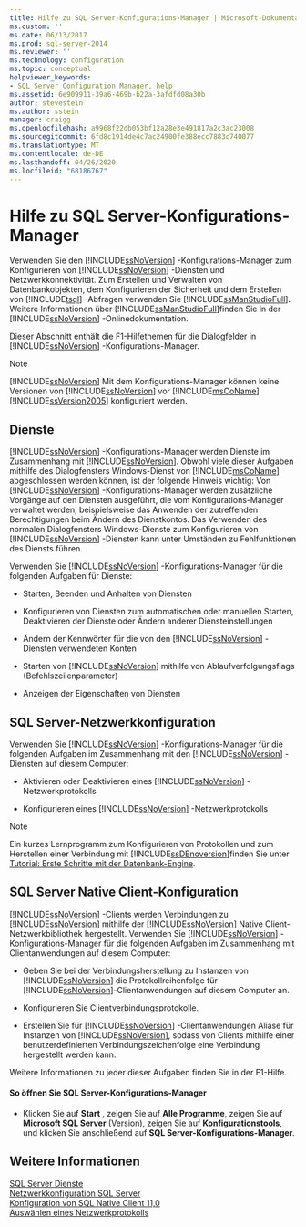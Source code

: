 ```yaml
---
title: Hilfe zu SQL Server-Konfigurations-Manager | Microsoft-Dokumentation
ms.custom: ''
ms.date: 06/13/2017
ms.prod: sql-server-2014
ms.reviewer: ''
ms.technology: configuration
ms.topic: conceptual
helpviewer_keywords:
- SQL Server Configuration Manager, help
ms.assetid: 6e909911-39a6-469b-b22a-3afdfd08a30b
author: stevestein
ms.author: sstein
manager: craigg
ms.openlocfilehash: a9968f22db053bf12a28e3e491817a2c3ac23008
ms.sourcegitcommit: 6fd8c1914de4c7ac24900fe388ecc7883c740077
ms.translationtype: MT
ms.contentlocale: de-DE
ms.lasthandoff: 04/26/2020
ms.locfileid: "68186767"
---
```

# <a name="sql-server-configuration-manager-help"></a>Hilfe zu SQL Server-Konfigurations-Manager
  Verwenden Sie den [!INCLUDE[ssNoVersion](../../includes/ssnoversion-md.md)] -Konfigurations-Manager zum Konfigurieren von [!INCLUDE[ssNoVersion](../../includes/ssnoversion-md.md)] -Diensten und Netzwerkkonnektivität. Zum Erstellen und Verwalten von Datenbankobjekten, dem Konfigurieren der Sicherheit und dem Erstellen von [!INCLUDE[tsql](../../includes/tsql-md.md)] -Abfragen verwenden Sie [!INCLUDE[ssManStudioFull](../../includes/ssmanstudiofull-md.md)]. Weitere Informationen über [!INCLUDE[ssManStudioFull](../../includes/ssmanstudiofull-md.md)]finden Sie in der [!INCLUDE[ssNoVersion](../../includes/ssnoversion-md.md)] -Onlinedokumentation.  
  
 Dieser Abschnitt enthält die F1-Hilfethemen für die Dialogfelder in [!INCLUDE[ssNoVersion](../../includes/ssnoversion-md.md)] -Konfigurations-Manager.  
  
> [!NOTE]  
>  [!INCLUDE[ssNoVersion](../../includes/ssnoversion-md.md)] Mit dem Konfigurations-Manager können keine Versionen von [!INCLUDE[ssNoVersion](../../includes/ssnoversion-md.md)] vor [!INCLUDE[msCoName](../../includes/msconame-md.md)][!INCLUDE[ssVersion2005](../../includes/ssversion2005-md.md)] konfiguriert werden.  
  
## <a name="services"></a>Dienste  
 [!INCLUDE[ssNoVersion](../../includes/ssnoversion-md.md)] -Konfigurations-Manager werden Dienste im Zusammenhang mit [!INCLUDE[ssNoVersion](../../includes/ssnoversion-md.md)]. Obwohl viele dieser Aufgaben mithilfe des Dialogfensters Windows-Dienst von [!INCLUDE[msCoName](../../includes/msconame-md.md)] abgeschlossen werden können, ist der folgende Hinweis wichtig: Von [!INCLUDE[ssNoVersion](../../includes/ssnoversion-md.md)] -Konfigurations-Manager werden zusätzliche Vorgänge auf den Diensten ausgeführt, die vom Konfigurations-Manager verwaltet werden, beispielsweise das Anwenden der zutreffenden Berechtigungen beim Ändern des Dienstkontos. Das Verwenden des normalen Dialogfensters Windows-Dienste zum Konfigurieren von [!INCLUDE[ssNoVersion](../../includes/ssnoversion-md.md)] -Diensten kann unter Umständen zu Fehlfunktionen des Diensts führen.  
  
 Verwenden Sie [!INCLUDE[ssNoVersion](../../includes/ssnoversion-md.md)] -Konfigurations-Manager für die folgenden Aufgaben für Dienste:  
  
-   Starten, Beenden und Anhalten von Diensten  
  
-   Konfigurieren von Diensten zum automatischen oder manuellen Starten, Deaktivieren der Dienste oder Ändern anderer Diensteinstellungen  
  
-   Ändern der Kennwörter für die von den [!INCLUDE[ssNoVersion](../../includes/ssnoversion-md.md)] -Diensten verwendeten Konten  
  
-   Starten von [!INCLUDE[ssNoVersion](../../includes/ssnoversion-md.md)] mithilfe von Ablaufverfolgungsflags (Befehlszeilenparameter)  
  
-   Anzeigen der Eigenschaften von Diensten  
  
## <a name="sql-server-network-configuration"></a>SQL Server-Netzwerkkonfiguration  
 Verwenden Sie [!INCLUDE[ssNoVersion](../../includes/ssnoversion-md.md)] -Konfigurations-Manager für die folgenden Aufgaben im Zusammenhang mit den [!INCLUDE[ssNoVersion](../../includes/ssnoversion-md.md)] -Diensten auf diesem Computer:  
  
-   Aktivieren oder Deaktivieren eines [!INCLUDE[ssNoVersion](../../includes/ssnoversion-md.md)] -Netzwerkprotokolls  
  
-   Konfigurieren eines [!INCLUDE[ssNoVersion](../../includes/ssnoversion-md.md)] -Netzwerkprotokolls  
  
> [!NOTE]  
>  Ein kurzes Lernprogramm zum Konfigurieren von Protokollen und zum Herstellen einer Verbindung mit [!INCLUDE[ssDEnoversion](../../includes/ssdenoversion-md.md)]finden Sie unter [Tutorial: Erste Schritte mit der Datenbank-Engine](../../relational-databases/tutorial-getting-started-with-the-database-engine.md).  
  
## <a name="sql-server-native-client-configuration"></a>SQL Server Native Client-Konfiguration  
 [!INCLUDE[ssNoVersion](../../includes/ssnoversion-md.md)] -Clients werden Verbindungen zu [!INCLUDE[ssNoVersion](../../includes/ssnoversion-md.md)] mithilfe der [!INCLUDE[ssNoVersion](../../includes/ssnoversion-md.md)] Native Client-Netzwerkbibliothek hergestellt. Verwenden Sie [!INCLUDE[ssNoVersion](../../includes/ssnoversion-md.md)] -Konfigurations-Manager für die folgenden Aufgaben im Zusammenhang mit Clientanwendungen auf diesem Computer:  
  
-   Geben Sie bei der Verbindungsherstellung zu Instanzen von [!INCLUDE[ssNoVersion](../../includes/ssnoversion-md.md)] die Protokollreihenfolge für [!INCLUDE[ssNoVersion](../../includes/ssnoversion-md.md)]-Clientanwendungen auf diesem Computer an.  
  
-   Konfigurieren Sie Clientverbindungsprotokolle.  
  
-   Erstellen Sie für [!INCLUDE[ssNoVersion](../../includes/ssnoversion-md.md)] -Clientanwendungen Aliase für Instanzen von [!INCLUDE[ssNoVersion](../../includes/ssnoversion-md.md)], sodass von Clients mithilfe einer benutzerdefinierten Verbindungszeichenfolge eine Verbindung hergestellt werden kann.  
  
 Weitere Informationen zu jeder dieser Aufgaben finden Sie in der F1-Hilfe.  
  
#### <a name="to-open-sql-server-configuration-manager"></a>So öffnen Sie SQL Server-Konfigurations-Manager  
  
-   Klicken Sie auf **Start** , zeigen Sie auf **Alle Programme**, zeigen Sie auf **Microsoft SQL Server** (Version), zeigen Sie auf **Konfigurationstools**, und klicken Sie anschließend auf **SQL Server-Konfigurations-Manager**.  
  
## <a name="see-also"></a>Weitere Informationen  
 [SQL Server Dienste](../../../2014/tools/configuration-manager/sql-server-services.md)   
 [Netzwerkkonfiguration SQL Server](sql-server-network-configuration.md)   
 [Konfiguration von SQL Native Client 11,0](../../../2014/tools/configuration-manager/sql-native-client-11-0-configuration.md)   
 [Auswählen eines Netzwerkprotokolls](../../../2014/tools/configuration-manager/choosing-a-network-protocol.md)  
  
  
